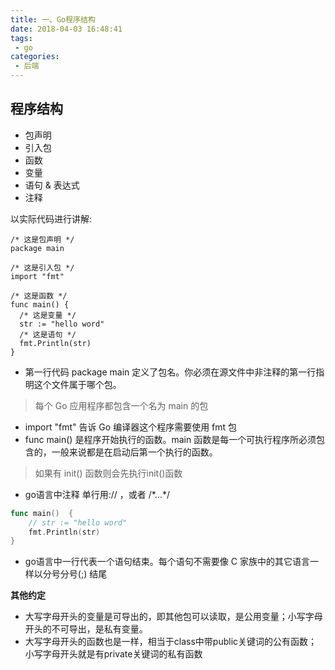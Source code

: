 ```yaml
---
title: 一、Go程序结构
date: 2018-04-03 16:48:41
tags:
 - go
categories:
 - 后端
---
```


## 程序结构
- 包声明
- 引入包
- 函数
- 变量
- 语句 & 表达式
- 注释

以实际代码进行讲解:
```
/* 这是包声明 */
package main

/* 这是引入包 */
import "fmt"

/* 这是函数 */
func main() {
  /* 这是变量 */
  str := "hello word"
  /* 这是语句 */
  fmt.Println(str)
}

```
<!--more-->
- 第一行代码 package main 定义了包名。你必须在源文件中非注释的第一行指明这个文件属于哪个包。
> 每个 Go 应用程序都包含一个名为 main 的包

- import "fmt" 告诉 Go 编译器这个程序需要使用 fmt 包
- func main() 是程序开始执行的函数。main 函数是每一个可执行程序所必须包含的，一般来说都是在启动后第一个执行的函数。
>如果有 init() 函数则会先执行init()函数

- go语言中注释 单行用:// ，或者 /\*...*/ 
```go
func main()  {
	// str := "hello word"
	fmt.Println(str)
}
```
- go语言中一行代表一个语句结束。每个语句不需要像 C 家族中的其它语言一样以分号分号(;) 结尾


**其他约定**
- 大写字母开头的变量是可导出的，即其他包可以读取，是公用变量；小写字母开头的不可导出，是私有变量。
- 大写字母开头的函数也是一样，相当于class中带public关键词的公有函数；小写字母开头就是有private关键词的私有函数

